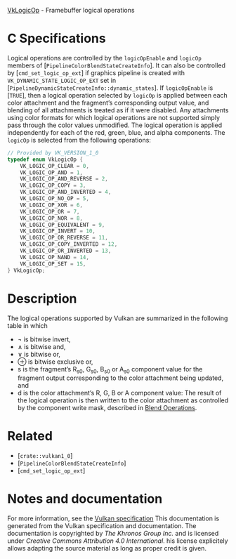 [VkLogicOp](https://www.khronos.org/registry/vulkan/specs/1.3-extensions/man/html/VkLogicOp.html) - Framebuffer logical operations

# C Specifications
Logical operations are controlled by the `logicOpEnable` and
`logicOp` members of [`PipelineColorBlendStateCreateInfo`].
It can also be controlled by [`cmd_set_logic_op_ext`] if graphics pipeline
is created with `VK_DYNAMIC_STATE_LOGIC_OP_EXT` set in
[`PipelineDynamicStateCreateInfo::dynamic_states`].
If `logicOpEnable` is [`TRUE`], then a logical operation selected
by `logicOp` is applied between each color attachment and the fragment’s
corresponding output value, and blending of all attachments is treated as if
it were disabled.
Any attachments using color formats for which logical operations are not
supported simply pass through the color values unmodified.
The logical operation is applied independently for each of the red, green,
blue, and alpha components.
The `logicOp` is selected from the following operations:
```c
// Provided by VK_VERSION_1_0
typedef enum VkLogicOp {
    VK_LOGIC_OP_CLEAR = 0,
    VK_LOGIC_OP_AND = 1,
    VK_LOGIC_OP_AND_REVERSE = 2,
    VK_LOGIC_OP_COPY = 3,
    VK_LOGIC_OP_AND_INVERTED = 4,
    VK_LOGIC_OP_NO_OP = 5,
    VK_LOGIC_OP_XOR = 6,
    VK_LOGIC_OP_OR = 7,
    VK_LOGIC_OP_NOR = 8,
    VK_LOGIC_OP_EQUIVALENT = 9,
    VK_LOGIC_OP_INVERT = 10,
    VK_LOGIC_OP_OR_REVERSE = 11,
    VK_LOGIC_OP_COPY_INVERTED = 12,
    VK_LOGIC_OP_OR_INVERTED = 13,
    VK_LOGIC_OP_NAND = 14,
    VK_LOGIC_OP_SET = 15,
} VkLogicOp;
```

# Description
The logical operations supported by Vulkan are summarized in the following
table in which
- ¬ is bitwise invert,
- ∧ is bitwise and,
- ∨ is bitwise or,
- ⊕ is bitwise exclusive or,
- s is the fragment’s R<sub>s0</sub>, G<sub>s0</sub>, B<sub>s0</sub> or A<sub>s0</sub> component value for the fragment output corresponding to the color attachment being updated, and
- d is the color attachment’s R, G, B or A component value:
The result of the logical operation is then written to the color attachment
as controlled by the component write mask, described in
[Blend Operations](https://www.khronos.org/registry/vulkan/specs/1.3-extensions/html/vkspec.html#framebuffer-blendoperations).

# Related
- [`crate::vulkan1_0`]
- [`PipelineColorBlendStateCreateInfo`]
- [`cmd_set_logic_op_ext`]

# Notes and documentation
For more information, see the [Vulkan specification](https://www.khronos.org/registry/vulkan/specs/1.3-extensions/html/vkspec.html)
This documentation is generated from the Vulkan specification and documentation.
The documentation is copyrighted by *The Khronos Group Inc.* and is licensed under *Creative Commons Attribution 4.0 International*.
his license explicitely allows adapting the source material as long as proper credit is given.
        